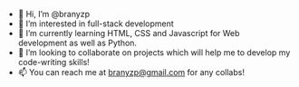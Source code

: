 - 👋 Hi, I’m @branyzp
- 👀 I’m interested in full-stack development
- 🌱 I’m currently learning HTML, CSS and Javascript for Web development as well as Python.
- 💞️ I’m looking to collaborate on projects which will help me to develop my code-writing skills!
- 📫 You can reach me at branyzp@gmail.com for any collabs!

<!---
branyzp/branyzp is a ✨ special ✨ repository because its `README.md` (this file) appears on your GitHub profile.
You can click the Preview link to take a look at your changes.
--->

